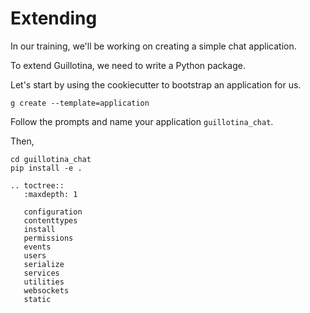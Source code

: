 # Extending

In our training, we'll be working on creating a simple chat application.

To extend Guillotina, we need to write a Python package.

Let's start by using the cookiecutter to bootstrap an application for us.


```
g create --template=application
```

Follow the prompts and name your application `guillotina_chat`.

Then,

```
cd guillotina_chat
pip install -e .
```


```eval_rst
.. toctree::
   :maxdepth: 1

   configuration
   contenttypes
   install
   permissions
   events
   users
   serialize
   services
   utilities
   websockets
   static
```
